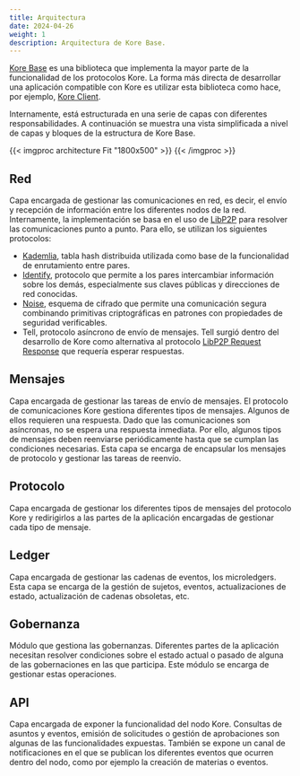 ```yaml
---
title: Arquitectura
date: 2024-04-26
weight: 1
description: Arquitectura de Kore Base.
---
```


[Kore Base](https://github.com/kore-ledger/kore-base) es una biblioteca que implementa la mayor parte de la funcionalidad de los protocolos Kore. La forma más directa de desarrollar una aplicación compatible con Kore es utilizar esta biblioteca como hace, por ejemplo, [Kore Client](../../kore%20client/_index.md).

Internamente, está estructurada en una serie de capas con diferentes responsabilidades. A continuación se muestra una vista simplificada a nivel de capas y bloques de la estructura de Kore Base. 

{{< imgproc architecture Fit "1800x500" >}}
{{< /imgproc >}}

## Red
Capa encargada de gestionar las comunicaciones en red, es decir, el envío y recepción de información entre los diferentes nodos de la red. Internamente, la implementación se basa en el uso de [LibP2P](https://docs.libp2p.io/) para resolver las comunicaciones punto a punto. Para ello, se utilizan los siguientes protocolos:
- [Kademlia](https://docs.libp2p.io/concepts/fundamentals/protocols/#kad-dht), tabla hash distribuida utilizada como base de la funcionalidad de enrutamiento entre pares.
- [Identify](https://docs.libp2p.io/concepts/fundamentals/protocols/#identify), protocolo que permite a los pares intercambiar información sobre los demás, especialmente sus claves públicas y direcciones de red conocidas.
- [Noise](https://docs.libp2p.io/concepts/secure-comm/noise/), esquema de cifrado que permite una comunicación segura combinando primitivas criptográficas en patrones con propiedades de seguridad verificables.
- Tell, protocolo asíncrono de envío de mensajes. Tell surgió dentro del desarrollo de Kore como alternativa al protocolo [LibP2P Request Response](https://docs.rs/libp2p-request-response/latest/libp2p_request_response/) que requería esperar respuestas.

## Mensajes
Capa encargada de gestionar las tareas de envío de mensajes. El protocolo de comunicaciones Kore gestiona diferentes tipos de mensajes. Algunos de ellos requieren una respuesta. Dado que las comunicaciones son asíncronas, no se espera una respuesta inmediata. Por ello, algunos tipos de mensajes deben reenviarse periódicamente hasta que se cumplan las condiciones necesarias. Esta capa se encarga de encapsular los mensajes de protocolo y gestionar las tareas de reenvío.

## Protocolo
Capa encargada de gestionar los diferentes tipos de mensajes del protocolo Kore y redirigirlos a las partes de la aplicación encargadas de gestionar cada tipo de mensaje.

## Ledger
Capa encargada de gestionar las cadenas de eventos, los microledgers. Esta capa se encarga de la gestión de sujetos, eventos, actualizaciones de estado, actualización de cadenas obsoletas, etc. 

## Gobernanza
Módulo que gestiona las gobernanzas. Diferentes partes de la aplicación necesitan resolver condiciones sobre el estado actual o pasado de alguna de las gobernaciones en las que participa. Este módulo se encarga de gestionar estas operaciones.

## API
Capa encargada de exponer la funcionalidad del nodo Kore. Consultas de asuntos y eventos, emisión de solicitudes o gestión de aprobaciones son algunas de las funcionalidades expuestas. También se expone un canal de notificaciones en el que se publican los diferentes eventos que ocurren dentro del nodo, como por ejemplo la creación de materias o eventos.